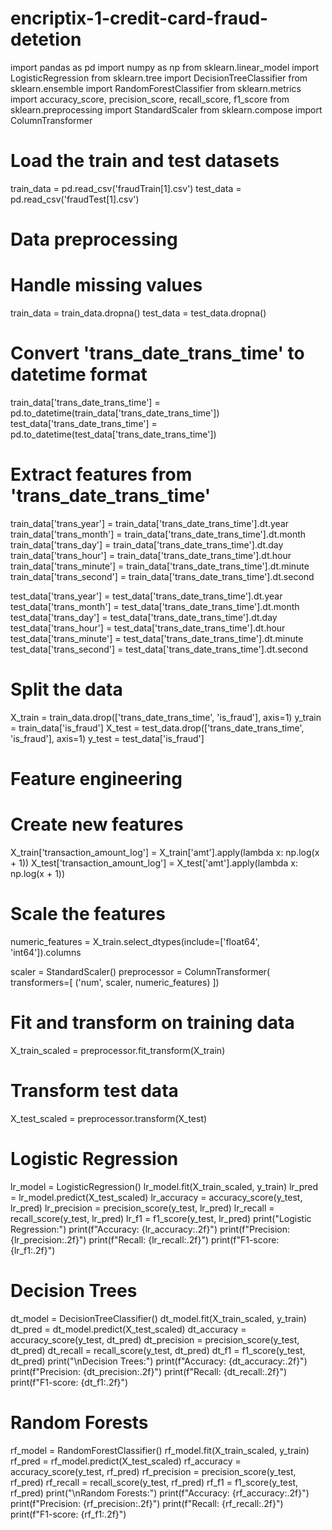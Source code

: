 # encriptix-1-credit-card-fraud-detetion
import pandas as pd
import numpy as np
from sklearn.linear_model import LogisticRegression
from sklearn.tree import DecisionTreeClassifier
from sklearn.ensemble import RandomForestClassifier
from sklearn.metrics import accuracy_score, precision_score, recall_score, f1_score
from sklearn.preprocessing import StandardScaler
from sklearn.compose import ColumnTransformer

# Load the train and test datasets
train_data = pd.read_csv('fraudTrain[1].csv')
test_data = pd.read_csv('fraudTest[1].csv')

# Data preprocessing
# Handle missing values
train_data = train_data.dropna()
test_data = test_data.dropna()

# Convert 'trans_date_trans_time' to datetime format
train_data['trans_date_trans_time'] = pd.to_datetime(train_data['trans_date_trans_time'])
test_data['trans_date_trans_time'] = pd.to_datetime(test_data['trans_date_trans_time'])

# Extract features from 'trans_date_trans_time'
train_data['trans_year'] = train_data['trans_date_trans_time'].dt.year
train_data['trans_month'] = train_data['trans_date_trans_time'].dt.month
train_data['trans_day'] = train_data['trans_date_trans_time'].dt.day
train_data['trans_hour'] = train_data['trans_date_trans_time'].dt.hour
train_data['trans_minute'] = train_data['trans_date_trans_time'].dt.minute
train_data['trans_second'] = train_data['trans_date_trans_time'].dt.second

test_data['trans_year'] = test_data['trans_date_trans_time'].dt.year
test_data['trans_month'] = test_data['trans_date_trans_time'].dt.month
test_data['trans_day'] = test_data['trans_date_trans_time'].dt.day
test_data['trans_hour'] = test_data['trans_date_trans_time'].dt.hour
test_data['trans_minute'] = test_data['trans_date_trans_time'].dt.minute
test_data['trans_second'] = test_data['trans_date_trans_time'].dt.second

# Split the data
X_train = train_data.drop(['trans_date_trans_time', 'is_fraud'], axis=1)
y_train = train_data['is_fraud']
X_test = test_data.drop(['trans_date_trans_time', 'is_fraud'], axis=1)
y_test = test_data['is_fraud']

# Feature engineering
# Create new features
X_train['transaction_amount_log'] = X_train['amt'].apply(lambda x: np.log(x + 1))
X_test['transaction_amount_log'] = X_test['amt'].apply(lambda x: np.log(x + 1))

# Scale the features
numeric_features = X_train.select_dtypes(include=['float64', 'int64']).columns

scaler = StandardScaler()
preprocessor = ColumnTransformer(
    transformers=[
        ('num', scaler, numeric_features)
    ])

# Fit and transform on training data
X_train_scaled = preprocessor.fit_transform(X_train)

# Transform test data
X_test_scaled = preprocessor.transform(X_test)

# Logistic Regression
lr_model = LogisticRegression()
lr_model.fit(X_train_scaled, y_train)
lr_pred = lr_model.predict(X_test_scaled)
lr_accuracy = accuracy_score(y_test, lr_pred)
lr_precision = precision_score(y_test, lr_pred)
lr_recall = recall_score(y_test, lr_pred)
lr_f1 = f1_score(y_test, lr_pred)
print("Logistic Regression:")
print(f"Accuracy: {lr_accuracy:.2f}")
print(f"Precision: {lr_precision:.2f}")
print(f"Recall: {lr_recall:.2f}")
print(f"F1-score: {lr_f1:.2f}")

# Decision Trees
dt_model = DecisionTreeClassifier()
dt_model.fit(X_train_scaled, y_train)
dt_pred = dt_model.predict(X_test_scaled)
dt_accuracy = accuracy_score(y_test, dt_pred)
dt_precision = precision_score(y_test, dt_pred)
dt_recall = recall_score(y_test, dt_pred)
dt_f1 = f1_score(y_test, dt_pred)
print("\nDecision Trees:")
print(f"Accuracy: {dt_accuracy:.2f}")
print(f"Precision: {dt_precision:.2f}")
print(f"Recall: {dt_recall:.2f}")
print(f"F1-score: {dt_f1:.2f}")

# Random Forests
rf_model = RandomForestClassifier()
rf_model.fit(X_train_scaled, y_train)
rf_pred = rf_model.predict(X_test_scaled)
rf_accuracy = accuracy_score(y_test, rf_pred)
rf_precision = precision_score(y_test, rf_pred)
rf_recall = recall_score(y_test, rf_pred)
rf_f1 = f1_score(y_test, rf_pred)
print("\nRandom Forests:")
print(f"Accuracy: {rf_accuracy:.2f}")
print(f"Precision: {rf_precision:.2f}")
print(f"Recall: {rf_recall:.2f}")
print(f"F1-score: {rf_f1:.2f}")
